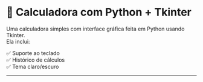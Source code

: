 # 🧮 Calculadora com Python + Tkinter

Uma calculadora simples com interface gráfica feita em Python usando Tkinter.  
Ela inclui:

✅ Suporte ao teclado  
✅ Histórico de cálculos  
✅ Tema claro/escuro  

---

